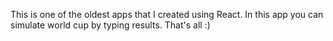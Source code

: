 This is one of the oldest apps that I created using React.
In this app you can simulate world cup by typing results.
That's all :)

